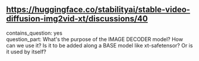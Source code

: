 ## https://huggingface.co/stabilityai/stable-video-diffusion-img2vid-xt/discussions/40

contains_question: yes  
question_part: What's the purpose of the IMAGE DECODER model? How can we use it?  Is it to be added along a BASE model like xt-safetensor? Or is it used by itself?